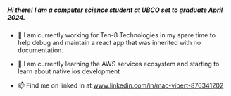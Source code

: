 
##### Hi there! I am a computer science student at UBCO set to graduate April 2024. 

- 🔭 I am currently working for Ten-8 Technologies in my spare time to help debug and maintain a react app that was inherited with no documentation. 

- 🌱 I am currently learning the AWS services ecosystem and starting to learn about native ios development

- 📫 Find me on linked in at www.linkedin.com/in/mac-vibert-876341202

